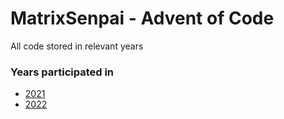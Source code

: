 # MatrixSenpai - Advent of Code

All code stored in relevant years

### Years participated in
- [2021](https://github.com/MatrixSenpai/aoc/tree/2021)
- [2022](https://github.com/MatrixSenpai/aoc/tree/2022)
